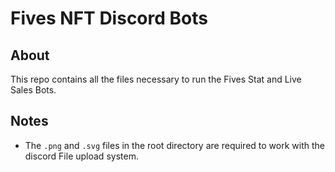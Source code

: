 # Fives NFT Discord Bots
## About
This repo contains all the files necessary to run the Fives Stat and Live Sales Bots.
## Notes
* The `.png` and `.svg` files in the root directory are required to work with the discord File upload system.

